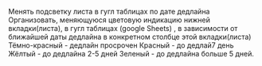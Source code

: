 Менять подсветку листа в гугл таблицах по дате дедлайна
Организовать, меняющуюся цветовую индикацию нижней вкладки(листа), в гугл таблицах (google Sheets) , 
в зависимости от ближайшей даты дедлайна в конкретном столбце этой вкладки(листа)
Тёмно-красный - дедлайн просрочен
Красный - до дедлай7 день
Жёлтый - до дедлайна 2-5 дней
Зеленый - до дедлайна больше 5 дней.
